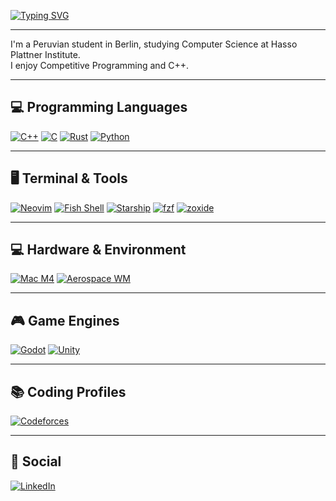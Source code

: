 
[![Typing SVG](https://readme-typing-svg.demolab.com/?font=Fira+Code&size=50&pause=1000&color=00FFAA&lines=Hi!+I'm+David)](https://git.io/typing-svg)

---

I'm a Peruvian student in Berlin, studying Computer Science at Hasso Plattner Institute.  
I enjoy Competitive Programming and C++.

---

## 💻 Programming Languages

[![C++](https://img.shields.io/badge/C++-00599C?style=for-the-badge&logo=c%2B%2B&logoColor=white)](https://en.cppreference.com/w/cpp)
[![C](https://img.shields.io/badge/C-00599C?style=for-the-badge&logo=c&logoColor=white)](https://en.cppreference.com/w/c)
[![Rust](https://img.shields.io/badge/Rust-000000?style=for-the-badge&logo=rust&logoColor=white)](https://www.rust-lang.org/learn)
[![Python](https://img.shields.io/badge/Python-3776AB?style=for-the-badge&logo=python&logoColor=white)](https://www.python.org/doc/)

---

## 🖥 Terminal & Tools

[![Neovim](https://img.shields.io/badge/Neovim-43A340?style=for-the-badge&logo=neovim&logoColor=white)](https://neovim.io/doc/user/)
[![Fish Shell](https://img.shields.io/badge/Fish-4FC1FF?style=for-the-badge&logo=fish&logoColor=white)](https://fishshell.com/docs/current/index.html)
[![Starship](https://img.shields.io/badge/Starship-000000?style=for-the-badge&logo=starship&logoColor=white)](https://starship.rs/config/)
[![fzf](https://img.shields.io/badge/fzf-0099FF?style=for-the-badge&logo=none&logoColor=white)](https://github.com/junegunn/fzf)
[![zoxide](https://img.shields.io/badge/zoxide-000000?style=for-the-badge&logo=none&logoColor=white)](https://github.com/ajeetdsouza/zoxide)

---

## 💻 Hardware & Environment

[![Mac M4](https://img.shields.io/badge/Mac-M4-999999?style=for-the-badge&logo=apple&logoColor=white)](https://www.apple.com/mac/)
[![Aerospace WM](https://img.shields.io/badge/Aerospace-WindowManager-00BFFF?style=for-the-badge&logo=window&logoColor=white)](https://github.com/yoctore/aerospace) <!-- link to repo/docs -->

---

## 🎮 Game Engines

[![Godot](https://img.shields.io/badge/Godot-478CBF?style=for-the-badge&logo=godot-engine&logoColor=white)](https://docs.godotengine.org/)
[![Unity](https://img.shields.io/badge/Unity-000000?style=for-the-badge&logo=unity&logoColor=white)](https://docs.unity3d.com/Manual/index.html)

---

## 📚 Coding Profiles

[![Codeforces](https://img.shields.io/badge/Codeforces-0078D7?style=for-the-badge&logo=codeforces&logoColor=white)](https://codeforces.com/profile/bitmasking)

---

## 🔗 Social

[![LinkedIn](https://img.shields.io/badge/LinkedIn-0077B5?style=for-the-badge&logo=linkedin&logoColor=white)](https://linkedin.com/in/david-guerrasal)
